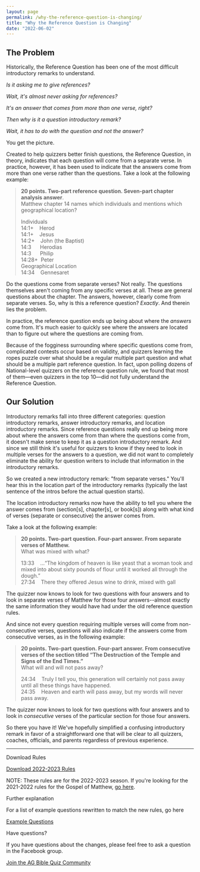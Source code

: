 ```yaml
---
layout: page
permalink: /why-the-reference-question-is-changing/
title: "Why the Reference Question is Changing"
date: "2022-06-02"
---
```


## The Problem

Historically, the Reference Question has been one of the most difficult introductory remarks to understand.

_Is it asking me to give references?_

_Wait, it's almost never asking for references?_

_It's an answer that comes from more than one verse, right?_

_Then why is it a question introductory remark?_

_Wait, it has to do with the question and not the answer?_

You get the picture.

Created to help quizzers better finish questions, the Reference Question, in theory, indicates that each question will come from a separate verse. In practice, however, it has been used to indicate that the answers come from more than one verse rather than the questions. Take a look at the following example:

> **20 points. Two-part reference question. Seven-part chapter analysis answer**.  
> Matthew chapter 14 names which individuals and mentions which geographical location?
> 
> Individuals  
> 14:1+    Herod  
> 14:1+    Jesus  
> 14:2+    John (the Baptist)  
> 14:3      Herodias  
> 14:3      Philip  
> 14:28+  Peter  
> Geographical Location  
> 14:34    Gennesaret

Do the questions come from separate verses? Not really. The questions themselves aren't coming from any specific verses at all. These are general questions about the chapter. The answers, however, clearly come from separate verses. So, why is this a reference question? _Exactly_. And therein lies the problem.

In practice, the reference question ends up being about where the _answers_ come from. It's much easier to quickly see where the answers are located than to figure out where the questions are coming from.

Because of the fogginess surrounding where specific questions come from, complicated contests occur based on validity, and quizzers learning the ropes puzzle over what should be a regular multiple part question and what should be a multiple part reference question. In fact, upon polling dozens of National-level quizzers on the reference question rule, we found that most of them—even quizzers in the top 10—did not fully understand the Reference Question.

## Our Solution

Introductory remarks fall into three different categories: question introductory remarks, answer introductory remarks, and location introductory remarks. Since reference questions really end up being more about where the answers come from than where the questions come from, it doesn't make sense to keep it as a question introductory remark. And since we still think it's useful for quizzers to know if they need to look in multiple verses for the answers to a question, we did not want to completely eliminate the ability for question writers to include that information in the introductory remarks.

So we created a new introductory remark: "from separate verses." You'll hear this in the location part of the introductory remarks (typically the last sentence of the intros before the actual question starts).

The location introductory remarks now have the ability to tell you where the answer comes from (section\[s\], chapter\[s\], or book\[s\]) along with what kind of verses (separate or consecutive) the answer comes from.

Take a look at the following example:

> **20 points. Two-part question. Four-part answer. From separate verses of Matthew.**  
> What was mixed with what?
> 
> 13:33    ...“The kingdom of heaven is like yeast that a woman took and mixed into about sixty pounds of flour until it worked all through the dough.”  
> 27:34    There they offered Jesus wine to drink, mixed with gall

The quizzer now knows to look for two questions with four answers and to look in separate verses of Matthew for those four answers--almost exactly the same information they would have had under the old reference question rules.

And since not every question requiring multiple verses will come from non-consecutive verses, questions will also indicate if the answers come from consecutive verses, as in the following example:

> **20 points. Two-part question. Four-part answer. From consecutive verses of the section titled “The Destruction of the Temple and Signs of the End Times.”**  
> What will and will not pass away?
> 
> 24:34    Truly I tell you, this generation will certainly not pass away until all these things have happened.  
> 24:35    Heaven and earth will pass away, but my words will never pass away.

The quizzer now knows to look for two questions with four answers and to look in _consecutive_ verses of the particular section for those four answers.

So there you have it! We've hopefully simplified a confusing introductory remark in favor of a straightforward one that will be clear to all quizzers, coaches, officials, and parents regardless of previous experience.

* * *

Download Rules

[Download 2022-2023 Rules](https://www.biblequiz.com/wp-content/uploads/2022/05/22-23-BQ-Rules.pdf)

NOTE: These rules are for the 2022-2023 season. If you're looking for the 2021-2022 rules for the Gospel of Matthew, [go here](https://www.biblequiz.com/wp-content/uploads/2021/08/21-22-Bible-Quiz-Rules.pdf).

Further explanation

For a list of example questions rewritten to match the new rules, go here

[Example Questions](https://www.biblequiz.com/question-examples-under-proposed-rule-changes/)

Have questions?

If you have questions about the changes, please feel free to ask a question in the Facebook group.

[Join the AG Bible Quiz Community](https://www.facebook.com/groups/agbiblequiz)
